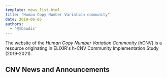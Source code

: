```yaml
---
template: news_list.html
title: "Human Copy Number Variation community"
date: 2019-06-05
authors:
  - '@mbaudis'
---
```


The [website](http://hcnv.github.io) of the _Human Copy Number Variation Community_ (hCNV) is a resource originating in ELIXIR's h-CNV Community Implementation Study (2019-2021).

<object id="map" width="100%" height="500px" standby="loading data, please wait..." data="https://progenetix.org/services/geolocations?map_w_px=600&map_h_px=480&marker_type=marker&file=https://raw.githubusercontent.com/hcnv/hcnv.github.io/master/docs/contacts/people.tab&debug=&output=map"></object>


## CNV News and Announcements